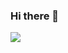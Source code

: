 ### Hi there 👋

<img src="https://github-readme-stats.vercel.app/api?username=a1exalexander&show_icons=true&theme=dracula" />
